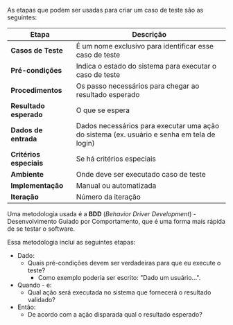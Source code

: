 As etapas que podem ser usadas para criar um caso de teste são as seguintes:

| Etapa                     | Descrição                                                 |
| ---                       | ---                                                       |
| **Casos de Teste**        | É um nome exclusivo para identificar esse caso de teste |
| **Pré-condições**         | Indica o estado do sistema para executar o caso de teste |
| **Procedimentos**         | Os passo necessários para chegar ao resultado esperado |
| **Resultado esperado**    | O que se espera |
| **Dados de entrada**      | Dados necessários para executar uma ação do sistema (ex. usuário e senha em tela de login) |
| **Critérios especiais**   | Se há critérios especiais |
| **Ambiente**              | Onde deve ser executado caso de teste |
| **Implementação**         | Manual ou automatizada |
| **Iteração**              | Número da iteração |

Uma metodologia usada é a **BDD** (*Behavior Driver Development*) - Desenvolvimento Guiado por Comportamento, que é uma forma mais rápida de se testar o software.

Essa metodologia inclui as seguintes etapas:

* Dado:
    * Quais pré-condições devem ser verdadeiras para que eu execute o teste?
        * Como exemplo poderia ser escrito: "Dado um usuário...".
* Quando - e:
    * Qual ação será executada no sistema que fornecerá o resultado validado?
* Então:
    * De acordo com a ação disparada qual o resultado esperado?